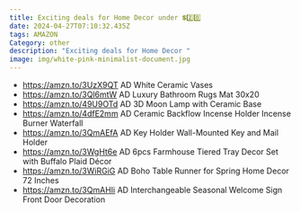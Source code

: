 ```yaml
---
title: Exciting deals for Home Decor under 💲2️⃣0️⃣
date: 2024-04-27T07:10:32.435Z
tags: AMAZON
Category: other
description: "Exciting deals for Home Decor "
image: img/white-pink-minimalist-document.jpg
---
```

* https://amzn.to/3UzX9QT  AD
  White Ceramic Vases
* https://amzn.to/3Ql6mtW   AD
  Luxury Bathroom Rugs Mat 30x20
* https://amzn.to/49U9OTd   AD
  3D Moon Lamp with Ceramic Base
* https://amzn.to/4dfE2mm   AD
  Ceramic Backflow Incense Holder Incense Burner Waterfall
* https://amzn.to/3QmAEfA   AD
  Key Holder Wall-Mounted Key and Mail Holder
* https://amzn.to/3WgHt6e   AD
  6pcs Farmhouse Tiered Tray Decor Set with Buffalo Plaid Décor
* https://amzn.to/3WiRGiG   AD
  Boho Table Runner for Spring Home Decor 72 Inches
* https://amzn.to/3QmAHIi   AD
  Interchangeable Seasonal Welcome Sign Front Door Decoration